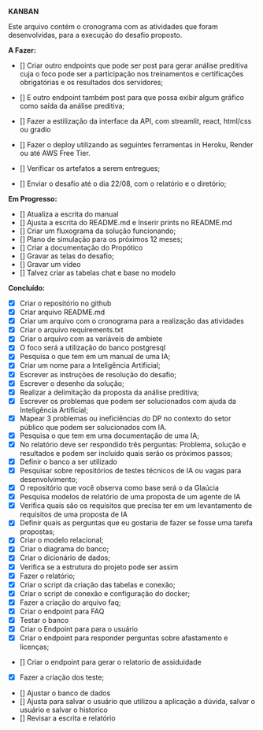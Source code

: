 **KANBAN**

Este arquivo contém o cronograma com as atividades que foram desenvolvidas, para a execução do desafio proposto.

**A Fazer:**

- [] Criar outro endpoints que pode ser post para gerar análise preditiva cuja o foco pode ser a participação nos treinamentos e certificações obrigatórias e os resultados dos servidores;
- [] E outro endpoint também post para que possa exibir algum gráfico como saída da análise preditiva;
- [] Fazer a estilização da interface da API, com streamlit, react, html/css ou gradio
- [] Fazer o deploy utilizando as seguintes ferramentas in Heroku, Render ou até AWS Free Tier.


- [] Verificar os artefatos a serem entregues;
- [] Enviar o desafio até o dia 22/08, com o relatório e o diretório;


**Em Progresso:**

- [] Atualiza a escrita do manual
- [] Ajusta a escrita do README.md e Inserir prints no README.md
- [] Criar um fluxograma da solução funcionando;
- [] Plano de simulação para os próximos 12 meses;
- [] Criar a documentação do Propótico 
- [] Gravar as telas do desafio;
- [] Gravar um vídeo
- [] Talvez criar as tabelas chat e base no modelo



**Concluído:**

- [x] Criar o repositório no github
- [x] Criar arquivo README.md
- [x] Criar um arquivo com o cronograma para a realização das atividades
- [x] Criar o arquivo requirements.txt
- [x] Criar o arquivo com as variáveis de ambiete
- [x] O foco será a utilização do banco postgresql
- [x] Pesquisa o que tem em um manual de uma IA;
- [x] Criar um nome para a Inteligência Artificial;
- [x] Escrever as instruções de resolução do desafio;
- [x] Escrever o desenho da solução;
- [x] Realizar a delimitação da proposta da análise preditiva;
- [x] Escrever os problemas que podem ser solucionados com ajuda da Inteligência Artificial;
- [x] Mapear 3 problemas ou ineficiências do DP no contexto do setor público que podem ser 
solucionados com IA. 
- [x] Pesquisa o que tem em uma documentação de uma IA;
- [x] No relatório deve ser respondido três perguntas: Problema, solução e resultados e podem ser incluído quais serão os próximos passos; 
- [x] Definir o banco a ser utilizado
- [x] Pesquisar sobre repositórios de testes técnicos de IA ou vagas para desenvolvimento; 
- [x] O repositório que você observa como base será o da Glaúcia
- [x] Pesquisa modelos de relatório de uma proposta de um agente de IA 
- [x] Verifica quais são os requisitos que precisa ter em um levantamento de requisitos de uma proposta de IA
- [x] Definir quais as perguntas que eu gostaria de fazer se fosse uma tarefa propostas;
- [x] Criar o modelo relacional;
- [x] Criar o diagrama do banco;
- [x] Criar o dicionário de dados;
- [x] Verifica se a estrutura do projeto pode ser assim
- [x] Fazer o relatório;
- [x] Criar o script da criação das tabelas e conexão;
- [x] Criar o script de conexão e configuração do docker;
- [x] Fazer a criação do arquivo faq;
- [x] Criar o endpoint para FAQ
- [x] Testar o banco
- [x] Criar o Endpoint para para o usuário
- [x] Criar o endpoint para responder perguntas sobre afastamento e licenças;
- [] Criar o endpoint para gerar o relatorio de assiduidade
- [x] Fazer a criação dos teste;
- [] Ajustar o banco de dados
- [] Ajusta para salvar o usuário que utilizou a aplicação a dúvida, salvar o usuário e salvar o historico
- [] Revisar a escrita e relatório